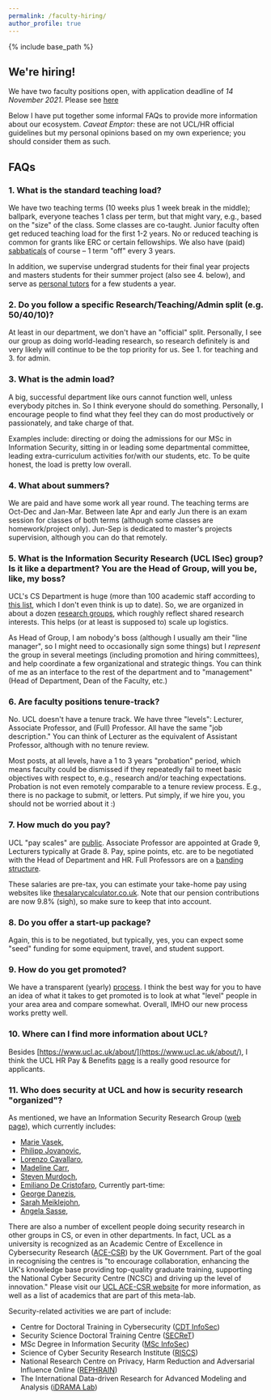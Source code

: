 ```yaml
---
permalink: /faculty-hiring/
author_profile: true
---
```


{% include base_path %}

## We're hiring!
We have two faculty positions open, with application deadline of *14 November 2021*. Please see [here]()

Below I have put together some informal FAQs to provide more information about our ecosystem. _Caveat Emptor:_ these are not UCL/HR official guidelines but my personal opinions based on my own experience; you should consider them as such.

## FAQs

### 1. What is the standard teaching load?

We have two teaching terms (10 weeks plus 1 week break in the middle); ballpark, everyone teaches 1 class per term, but that might vary, e.g., based on the "size" of the class. Some classes are co-taught. Junior faculty often get reduced teaching load for the first 1-2 years. No or reduced teaching is common for grants like ERC or certain fellowships. We also have (paid) [sabbaticals](https://www.ucl.ac.uk/human-resources/sites/human_resources/files/sabbatical_leave_policy.pdf) of course &ndash; 1 term "off" every 3 years.

In addition, we supervise undergrad students for their final year projects and masters students for their summer project (also see 4. below), and serve as [personal tutors](https://www.ucl.ac.uk/students/academic-support/personal-tutors) for a few students a year.

### 2. Do you follow a specific Research/Teaching/Admin split (e.g. 50/40/10)?

At least in our department, we don't have an "official" split. Personally, I see our group as doing world-leading research, so research definitely is and very likely will continue to be the top priority for us. See 1. for teaching and 3. for admin.

### 3. What is the admin load?

A big, successful department like ours cannot function well, unless everybody pitches in. So I think everyone should do something. Personally, I encourage people to find what they feel they can do most productively or passionately, and take charge of that. 

Examples include: directing or doing the admissions for our MSc in Information Security, sitting in or leading some departmental committee, leading extra-curriculum activities for/with our students, etc. To be quite honest, the load is pretty low overall.

### 4. What about summers?

We are paid and have some work all year round. The teaching terms are Oct-Dec and Jan-Mar. Between late Apr and early Jun there is an exam session for classes of both terms (although some classes are homework/project only). Jun-Sep is dedicated to master's projects supervision, although you can do that remotely.

### 5. What is the Information Security Research (UCL ISec) group? Is it like a department? You are the Head of Group, will you be, like, my boss?

UCL's CS Department is huge (more than 100 academic staff according to [this list](https://www.ucl.ac.uk/computer-science/people/computer-science-academic-staff), which I don't even think is up to date). So, we are organized in about a dozen [research groups](https://www.ucl.ac.uk/computer-science/research/research-groups), which roughly reflect shared research interests. This helps (or at least is supposed to) scale up logistics.

As Head of Group, I am nobody's boss (although I usually am their "line manager", so I might need to occasionally sign some things) but I _represent_ the group in several meetings (including promotion and hiring committees), and help coordinate a few organizational and strategic things. You can think of me as an interface to the rest of the department and to "management" (Head of Department, Dean of the Faculty, etc.)


### 6. Are faculty positions tenure-track?

No. UCL doesn't have a tenure track. We have three "levels": Lecturer, Associate Professor, and (Full) Professor. All have the same "job description." You can think of Lecturer as the equivalent of Assistant Professor, although with no tenure review.

Most posts, at all levels, have a 1 to 3 years "probation" period, which means faculty could be dismissed if they repeatedly fail to meet basic objectives with respect to, e.g., research and/or teaching expectations. Probation is not even remotely comparable to a tenure review process. E.g., there is no package to submit, or letters. Put simply, if we hire you, you should not be worried about it :)


### 7. How much do you pay?

UCL "pay scales" are [public](https://www.ucl.ac.uk/human-resources/sites/human_resources/files/21-22_ucl_non-clinical_grade_structure_with_spinal_points-202108.pdf). Associate Professor are appointed at Grade 9, Lecturers typically at Grade 8. Pay, spine points, etc. are to be negotiated with the Head of Department and HR. Full Professors are on a [banding structure](https://www.ucl.ac.uk/human-resources/pay-benefits/salary-scales/professorial-banding-structure-20212022).

These salaries are pre-tax, you can estimate your take-home pay using websites like [thesalarycalculator.co.uk](https://www.thesalarycalculator.co.uk/salary.php). Note that our pension contributions are now 9.8% (sigh), so make sure to keep that into account.

### 8. Do you offer a start-up package?

Again, this is to be negotiated, but typically, yes, you can expect some "seed" funding for some equipment, travel, and student support.

### 9. How do you get promoted?

We have a transparent (yearly) [process](https://www.ucl.ac.uk/human-resources/policies-advice/academic-careers-framework-and-promotions-processes/academic-promotions-guidance). I think the best way for you to have an idea of what it takes to get promoted is to look at what "level" people in your area area and compare somewhat. Overall, IMHO our new process works pretty well.

### 10. Where can I find more information about UCL?

Besides [https://www.ucl.ac.uk/about/](https://www.ucl.ac.uk/about/), I think the UCL HR Pay & Benefits [page](https://www.ucl.ac.uk/human-resources/pay-and-staff-benefits) is a really good resource for applicants.

### 11. Who does security at UCL and how is security research "organized"?

As mentioned, we have an Information Security Research Group ([web page](https://sec.cs.ucl.ac.uk)), which currently includes:
- [Marie Vasek](), 
- [Philipp Jovanovic](),
- [Lorenzo Cavallaro](),
- [Madeline Carr](),
- [Steven Murdoch](),
- [Emiliano De Cristofaro](),
Currently part-time:
- [George Danezis](),
- [Sarah Meiklejohn](),
- [Angela Sasse](),

There are also a number of excellent people doing security research in other groups in CS, or even in other departments. In fact, UCL as a university is recognized as an Academic Centre of Excellence in Cybersecurity Research ([ACE-CSR]()) by the UK Government. Part of the goal in recognising the centres is "to encourage collaboration, enhancing the UK's knowledge base providing top-quality graduate training, supporting the National Cyber Security Centre (NCSC) and driving up the level of innovation." Please visit our [UCL ACE-CSR website](https://www.ucl.ac.uk/cybersecurity-centre-of-excellence/) for more information, as well as a list of academics that are part of this meta-lab.

Security-related activities we are part of include:
- Centre for Doctoral Training in Cybersecurity ([CDT InfoSec](https://www.ucl.ac.uk/cybersecurity-cdt/))
- Security Science Doctoral Training Centre ([SECReT](https://www.ucl.ac.uk/secret/homepage))
- MSc Degree in Information Security ([MSc InfoSec](https://www.ucl.ac.uk/computer-science/study/postgraduate-taught/information-security-msc))
- Science of Cyber Security Research Institute ([RISCS](https://www.riscs.org.uk/))
- National Research Centre on Privacy, Harm Reduction and Adversarial Influence Online ([REPHRAIN](https://www.rephrain.ac.uk/))
- The International Data-driven Research for Advanced Modeling and Analysis ([iDRAMA Lab](https://idrama.science/))
